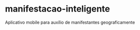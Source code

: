 manifestacao-inteligente
========================

Aplicativo mobile para auxílio de manifestantes geograficamente
